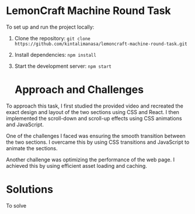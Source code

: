 # LemonCraft Machine Round Task

To set up and run the project locally:

1. Clone the repository: `git clone https://github.com/kintalimanasa/lemoncraft-machine-round-task.git`
2. Install dependencies: `npm install`
3. Start the development server: `npm start`

   # Approach and Challenges

To approach this task, I first studied the provided video and recreated the exact design and layout of the two sections using CSS and React. I then implemented the scroll-down and scroll-up effects using CSS animations and JavaScript.

One of the challenges I faced was ensuring the smooth transition between the two sections. I overcame this by using CSS transitions and JavaScript to animate the sections.

Another challenge was optimizing the performance of the web page. I achieved this by using efficient asset loading and caching.

# Solutions

To solve
